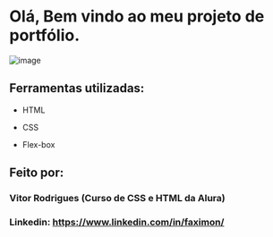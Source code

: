 # Olá, Bem vindo ao meu projeto de portfólio.

![image](https://cdn.discordapp.com/attachments/776476530196217856/1267296136608223232/image.png?ex=66a84500&is=66a6f380&hm=5804d1ad7a1c0f857436e4ac5ed4cfe61413dda653e37a445ddaa1b2a18b8ef7&)

## Ferramentas utilizadas:

* HTML

* CSS

* Flex-box

## Feito por:

### Vitor Rodrigues (Curso de CSS e HTML da Alura)

### Linkedin: https://www.linkedin.com/in/faximon/

